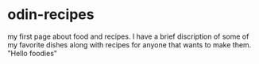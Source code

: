 # odin-recipes
my first page about food and recipes. I have a brief discription of some of my favorite dishes along with recipes for anyone that wants to make them.
"Hello foodies"